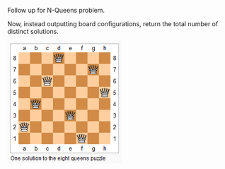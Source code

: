 Follow up for N-Queens problem.

Now, instead outputting board configurations, return the total number of distinct solutions.

![solution](8-queens.png)
